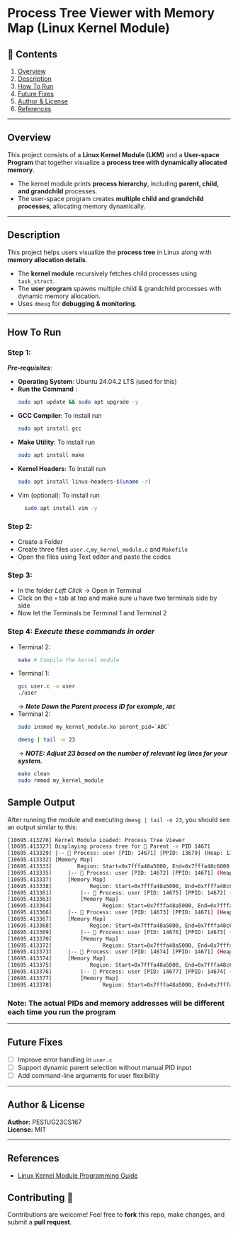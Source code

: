 # Process Tree Viewer with Memory Map (Linux Kernel Module)

## 📑 Contents
1. [Overview](#overview)  
2. [Description](#description)  
3. [How To Run](#how-to-run)  
4. [Future Fixes](#future-fixes)  
5. [Author & License](#author--license)  
6. [References](#references)    

---

## Overview 
This project consists of a **Linux Kernel Module (LKM)** and a **User-space Program** that together visualize a **process tree with dynamically allocated memory**.  
- The kernel module prints **process hierarchy**, including **parent, child, and grandchild** processes.  
- The user-space program creates **multiple child and grandchild processes**, allocating memory dynamically.  

---

## Description 
This project helps users visualize the **process tree** in Linux along with **memory allocation details**.  
- The **kernel module** recursively fetches child processes using `task_struct`.  
- The **user program** spawns multiple child & grandchild processes with dynamic memory allocation.  
- Uses `dmesg` for **debugging & monitoring**.  

---

## How To Run 

### **Step 1:**
**_Pre-requisites_**:
- **Operating System**: Ubuntu 24.04.2 LTS (used for this)
- **Run the Command** :
  ```bash
  sudo apt update && sudo apt upgrade -y
  ```
- **GCC Compiler**: To install run 
  ```bash
  sudo apt install gcc
  ```
- **Make Utility**: To install run
  ```bash
  sudo apt install make
  ```
- **Kernel Headers**: To install run
  ```bash
  sudo apt install linux-headers-$(uname -r)
  ```
- Vim (optional): To install run
  ```bash
    sudo apt install vim -y
  ```
  
### **Step 2:**
  - Create a Folder
  - Create three files `user.c`,`my_kernel_module.c` and `Makefile`
  - Open the files using Text editor and paste the codes
    

### **Step 3:**
  - In the folder _Left Click_ -> Open in Terminal
  - Click on the `+` tab at top and make sure u have two terminals side by side
  - Now let the Terminals be Terminal 1 and Terminal 2

    
### **Step 4:** _Execute these commands in order_
  - Terminal 2:
      ```bash
      make # Compile the kernel module
      ```
  - Terminal 1:
      ```bash
      gcc user.c -o user
      ./user
      ```
      -> **_Note Down the Parent process ID for example, `ABC`_**
  - Terminal 2:
    ```bash
    sudo insmod my_kernel_module.ko parent_pid=`ABC`
    ```
    ```bash
    dmesg | tail -n 23
    ```
     -> **_NOTE: Adjust 23 based on the number of relevant log lines for your system._**
    ```bash
    make clean
    sudo rmmod my_kernel_module
    ```

## Sample Output  
After running the module and executing `dmesg | tail -n 23`, you should see an output similar to this:

```bash
[10695.413276] Kernel Module Loaded: Process Tree Viewer
[10695.413327] Displaying process tree for 👴 Parent -> PID 14671
[10695.413329] |-- 👴 Process: user [PID: 14671] [PPID: 13679] (Heap: 132 KB, Stack: 137437455117 KB)
[10695.413332] [Memory Map]
[10695.413333]        Region: Start=0x7fffa48a5000, End=0x7fffa48c6000, Size=132 KB
[10695.413335]     |-- 🧑 Process: user [PID: 14672] [PPID: 14671] (Heap: 132 KB, Stack: 137437455117 KB)
[10695.413337]     [Memory Map]
[10695.413338]            Region: Start=0x7fffa48a5000, End=0x7fffa48c6000, Size=132 KB
[10695.413361]         |-- 👶 Process: user [PID: 14675] [PPID: 14672] (Heap: 132 KB, Stack: 137437455117 KB)
[10695.413363]         [Memory Map]
[10695.413364]                Region: Start=0x7fffa48a5000, End=0x7fffa48c6000, Size=132 KB
[10695.413366]     |-- 🧑 Process: user [PID: 14673] [PPID: 14671] (Heap: 132 KB, Stack: 137437455117 KB)
[10695.413367]     [Memory Map]
[10695.413368]            Region: Start=0x7fffa48a5000, End=0x7fffa48c6000, Size=132 KB
[10695.413369]         |-- 👶 Process: user [PID: 14676] [PPID: 14673] (Heap: 132 KB, Stack: 137437455117 KB)
[10695.413370]         [Memory Map]
[10695.413372]                Region: Start=0x7fffa48a5000, End=0x7fffa48c6000, Size=132 KB
[10695.413373]     |-- 🧑 Process: user [PID: 14674] [PPID: 14671] (Heap: 132 KB, Stack: 137437455117 KB)
[10695.413374]     [Memory Map]
[10695.413375]            Region: Start=0x7fffa48a5000, End=0x7fffa48c6000, Size=132 KB
[10695.413376]         |-- 👶 Process: user [PID: 14677] [PPID: 14674] (Heap: 132 KB, Stack: 137437455117 KB)
[10695.413377]         [Memory Map]
[10695.413378]                Region: Start=0x7fffa48a5000, End=0x7fffa48c6000, Size=132 KB
```
### Note: The actual PIDs and memory addresses will be different each time you run the program
---

## Future Fixes  
- [ ] Improve error handling in `user.c`
- [ ] Support dynamic parent selection without manual PID input
- [ ] Add command-line arguments for user flexibility

---

## Author & License
**Author:** PES1UG23CS167  
**License:** MIT

---

## References  
- [Linux Kernel Module Programming Guide](https://www.tldp.org/LDP/lkmpg/2.6/html/)  

## Contributing 🤝 
Contributions are welcome! Feel free to **fork** this repo, make changes, and submit a **pull request**.  
